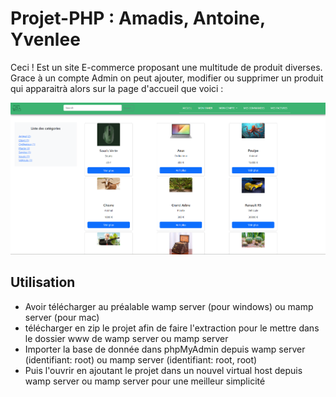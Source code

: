 # Projet-PHP : Amadis, Antoine, Yvenlee

 Ceci ! Est un site E-commerce proposant une multitude de produit diverses. Grace à un compte Admin on peut ajouter, modifier ou supprimer un produit qui apparaitrà alors sur la page d'accueil que voici :

![](/accueil.png)


## Utilisation

- Avoir télécharger au préalable wamp server (pour windows) ou mamp server (pour mac)
- télécharger en zip le projet afin de faire l'extraction pour le mettre dans le dossier www de wamp server ou mamp server
- Importer la base de donnée dans phpMyAdmin depuis wamp server (identifiant: root) ou mamp server (identifiant: root, root)
- Puis l'ouvrir en ajoutant le projet dans un nouvel virtual host depuis wamp server ou mamp server pour une meilleur simplicité